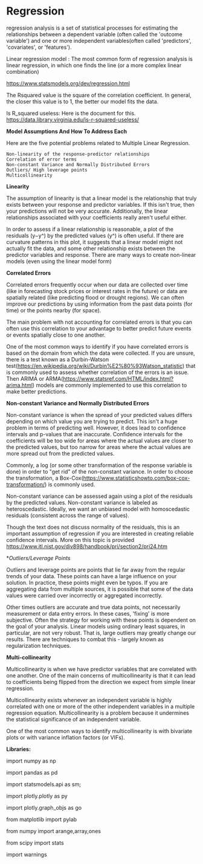 # Regression

regression analysis is a set of statistical processes for estimating the relationships between a dependent variable (often called the 'outcome variable')
and one or more independent variables(often called 'predictors', 'covariates', or 'features').

Linear regression model : The most common form of regression analysis is linear regression, in which one finds the line (or a more complex linear combination) 

https://www.statsmodels.org/dev/regression.html

The Rsquared value is the square of the correlation coefficient.
In general, the closer this value is to 1, the better our model fits the data. 

Is R_squared useless: Here is the document for this. https://data.library.virginia.edu/is-r-squared-useless/

**Model Assumptions And How To Address Each**

Here are the five potential problems related to Multiple Linear Regression.

    Non-linearity of the response-predictor relationships
    Correlation of error terms
    Non-constant Variance and Normally Distributed Errors
    Outliers/ High leverage points
    Multicollinearity

**Linearity**

The assumption of linearity is that a linear model is the relationship that truly exists between your response and predictor variables. If this isn't true, then your predictions will not be very accurate. Additionally, the linear relationships associated with your coefficients really aren't useful either.

In order to assess if a linear relationship is reasonable, a plot of the residuals (y−y^) by the predicted values (y^) is often useful. If there are curvature patterns in this plot, it suggests that a linear model might not actually fit the data, and some other relationship exists between the predictor variables and response. There are many ways to create non-linear models (even using the linear model form)

**Correlated Errors**

Correlated errors frequently occur when our data are collected over time (like in forecasting stock prices or interest rates in the future) or data are spatially related (like predicting flood or drought regions). We can often improve our predictions by using information from the past data points (for time) or the points nearby (for space).

The main problem with not accounting for correlated errors is that you can often use this correlation to your advantage to better predict future events or events spatially close to one another.

One of the most common ways to identify if you have correlated errors is based on the domain from which the data were collected. If you are unsure, there is a test known as a Durbin-Watson test(https://en.wikipedia.org/wiki/Durbin%E2%80%93Watson_statistic) that is commonly used to assess whether correlation of the errors is an issue. Then ARIMA or ARMA(https://www.statsref.com/HTML/index.html?arima.html) models are commonly implemented to use this correlation to make better predictions.

**Non-constant Variance and Normally Distributed Errors**

Non-constant variance is when the spread of your predicted values differs depending on which value you are trying to predict. This isn't a huge problem in terms of predicting well. However, it does lead to confidence intervals and p-values that are inaccurate. Confidence intervals for the coefficients will be too wide for areas where the actual values are closer to the predicted values, but too narrow for areas where the actual values are more spread out from the predicted values.

Commonly, a log (or some other transformation of the response variable is done) in order to "get rid" of the non-constant variance. In order to choose the transformation, a Box-Cox(https://www.statisticshowto.com/box-cox-transformation/) is commonly used.

Non-constant variance can be assessed again using a plot of the residuals by the predicted values. Non-constant variance is labeled as heteroscedastic. Ideally, we want an unbiased model with homoscedastic residuals (consistent across the range of values).

Though the text does not discuss normality of the residuals, this is an important assumption of regression if you are interested in creating reliable confidence intervals. More on this topic is provided https://www.itl.nist.gov/div898/handbook/pri/section2/pri24.htm

**Outliers/Leverage Points*

Outliers and leverage points are points that lie far away from the regular trends of your data. These points can have a large influence on your solution. In practice, these points might even be typos. If you are aggregating data from multiple sources, it is possible that some of the data values were carried over incorrectly or aggregated incorrectly.

Other times outliers are accurate and true data points, not necessarily measurement or data entry errors. In these cases, 'fixing' is more subjective. Often the strategy for working with these points is dependent on the goal of your analysis. Linear models using ordinary least squares, in particular, are not very robust. That is, large outliers may greatly change our results. There are techniques to combat this - largely known as regularization techniques. 

**Multi-collinearity**

Multicollinearity is when we have predictor variables that are correlated with one another. One of the main concerns of multicollinearity is that it can lead to coefficients being flipped from the direction we expect from simple linear regression.

Multicollinearity exists whenever an independent variable is highly correlated with one or more of the other independent variables in a multiple regression equation. Multicollinearity is a problem because it undermines the statistical significance of an independent variable.

One of the most common ways to identify multicollinearity is with bivariate plots or with variance inflation factors (or VIFs). 

**Libraries:** 

import numpy as np

import pandas as pd

import statsmodels.api as sm;

import plotly.plotly as py

import plotly.graph_objs as go

from matplotlib import pylab

from numpy import arange,array,ones

from scipy import stats

import warnings
